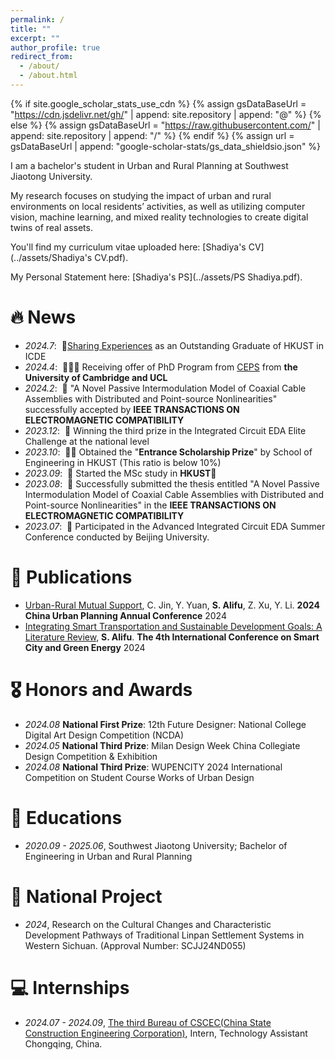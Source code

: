 ```yaml
---
permalink: /
title: ""
excerpt: ""
author_profile: true
redirect_from: 
  - /about/
  - /about.html
---
```


{% if site.google_scholar_stats_use_cdn %}
{% assign gsDataBaseUrl = "https://cdn.jsdelivr.net/gh/" | append: site.repository | append: "@" %}
{% else %}
{% assign gsDataBaseUrl = "https://raw.githubusercontent.com/" | append: site.repository | append: "/" %}
{% endif %}
{% assign url = gsDataBaseUrl | append: "google-scholar-stats/gs_data_shieldsio.json" %}

<span class='anchor' id='about-me'></span>

I am a bachelor's student in Urban and Rural Planning at Southwest Jiaotong University. 

My research focuses on studying the impact of urban and rural environments on local residents’ activities, as well as utilizing computer vision, machine learning, and mixed reality technologies to create digital twins of real assets.

You'll find my curriculum vitae uploaded here: [Shadiya's CV](../assets/Shadiya's CV.pdf).

My Personal Statement here: [Shadiya's PS](../assets/PS Shadiya.pdf).

# 🔥 News
- *2024.7*: &nbsp;🎉[Sharing Experiences](https://seng.hkust.edu.hk/academics/taught-postgraduate/msc-ic/student-sharing) as an Outstanding Graduate of HKUST in ICDE
- *2024.4*: &nbsp;🎉🎉🎉 Receiving offer of PhD Program from [CEPS](https://www.ceps-cdt.org/) from **the University of Cambridge and UCL**
- *2024.2*: &nbsp;🎉 "A Novel Passive Intermodulation Model of Coaxial Cable Assemblies with Distributed and Point-source Nonlinearities" successfully accepted by **IEEE TRANSACTIONS ON ELECTROMAGNETIC COMPATIBILITY**
- *2023.12*: &nbsp;🎉 Winning the third prize in the Integrated Circuit EDA Elite Challenge at the national level
- *2023.10*: &nbsp;🎉🎉 Obtained the "**Entrance Scholarship Prize**" by School of Engineering in HKUST (This ratio is below 10%)
- *2023.09*: &nbsp;🎉 Started the MSc study in **HKUST**🏫
- *2023.08*: &nbsp;🎉 Successfully submitted the thesis entitled "A Novel Passive Intermodulation Model of Coaxial Cable Assemblies with Distributed and Point-source Nonlinearities" in the **IEEE TRANSACTIONS ON ELECTROMAGNETIC COMPATIBILITY**
- *2023.07*: &nbsp;🎉 Participated in the Advanced Integrated Circuit EDA Summer Conference conducted by Beijing University.

# 📝 Publications 


<!--
[High-precision Mathematical Modelling of Passive Intermodulation in Connectors](https://ietresearch.onlinelibrary.wiley.com/doi/epdf/10.1049/ell2.12539)

**M. Song**, Q. Jin
-->

- [Urban-Rural Mutual Support](https://ietresearch.onlinelibrary.wiley.com/doi/epdf/10.1049/ell2.12539), C. Jin, Y. Yuan, **S. Alifu**, Z. Xu, Y. Li. **2024 China Urban Planning Annual Conference** 2024
- [Integrating Smart Transportation and Sustainable Development Goals: A Literature Review](https://ieeexplore.ieee.org/stamp/stamp.jsp?tp=&arnumber=10596964), **S. Alifu**. **The 4th International Conference on Smart City and Green Energy** 2024



# 🎖 Honors and Awards
- *2024.08* **National First Prize**: 12th Future Designer: National College Digital Art Design Competition (NCDA) 
- *2024.05* **National Third Prize**: Milan Design Week China Collegiate Design Competition & Exhibition
- *2024.08* **National Third Prize**: WUPENCITY 2024 International Competition on Student Course Works of Urban Design

# 📖 Educations
- *2020.09 - 2025.06*, Southwest Jiaotong University; Bachelor of Engineering in Urban and Rural Planning

# 💬 National Project
- *2024*, Research on the Cultural Changes and Characteristic Development Pathways of Traditional Linpan Settlement Systems in Western Sichuan. (Approval Number: SCJJ24ND055) 

<!--

 *2021.03*, Lorem ipsum dolor sit amet, consectetur adipiscing elit. Vivamus ornare aliquet ipsum, ac tempus justo dapibus sit amet.  \| [\[video\]](https://github.com/)

-->

# 💻 Internships
- *2024.07 - 2024.09*, [The third Bureau of CSCEC(China State Construction Engineering Corporation)](https://github.com/), Intern, Technology Assistant   Chongqing, China.
